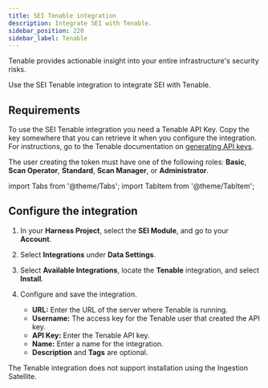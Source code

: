 ```yaml
---
title: SEI Tenable integration
description: Integrate SEI with Tenable.
sidebar_position: 220
sidebar_label: Tenable
---
```


Tenable provides actionable insight into your entire infrastructure's security risks.

Use the SEI Tenable integration to integrate SEI with Tenable.

## Requirements

To use the SEI Tenable integration you need a Tenable API Key. Copy the key somewhere that you can retrieve it when you configure the integration. For instructions, go to the Tenable documentation on [generating API keys](https://docs.tenable.com/security-center/Content/GenerateAPIKey.htm).

The user creating the token must have one of the following roles: **Basic**, **Scan Operator**, **Standard**, **Scan Manager**, or **Administrator**.

import Tabs from '@theme/Tabs';
import TabItem from '@theme/TabItem';

## Configure the integration

<Tabs>
  <TabItem value="cloud" label="Cloud" default>


1. In your **Harness Project**, select the **SEI Module**, and go to your **Account**.
2. Select **Integrations** under **Data Settings**.
3. Select **Available Integrations**, locate the **Tenable** integration, and select **Install**.
4. Configure and save the integration.

   * **URL:** Enter the URL of the server where Tenable is running.
   * **Username:** The access key for the Tenable user that created the API key.
   * **API Key:** Enter the Tenable API key.
   * **Name:** Enter a name for the integration.
   * **Description** and **Tags** are optional.

</TabItem>
  <TabItem value="satellite" label="Satellite">

The Tenable integration does not support installation using the Ingestion Satellite.

</TabItem>
</Tabs>
